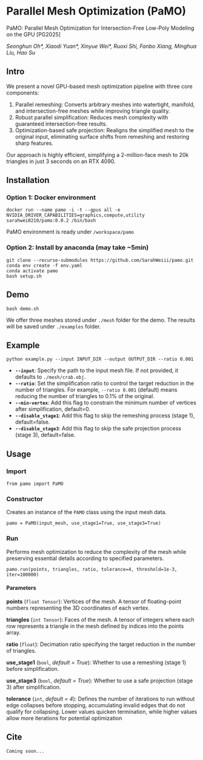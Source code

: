 # Parallel Mesh Optimization (PaMO)
PaMO: Parallel Mesh Optimization for Intersection-Free Low-Poly Modeling on the GPU [PG2025]

*Seonghun Oh\*, Xiaodi Yuan\*, Xinyue Wei\*, Ruoxi Shi, Fanbo Xiang, Minghua Liu, Hao Su*

## Intro
We present a novel GPU-based mesh optimization pipeline with three core components:
1. Parallel remeshing: Converts arbitrary meshes into watertight, manifold, and intersection-free meshes while improving triangle quality.
2. Robust parallel simplification: Reduces mesh complexity with guaranteed intersection-free results.
3. Optimization-based safe projection: Realigns the simplified mesh to the original input, eliminating surface shifts from remeshing and restoring sharp features.

Our approach is highly efficient, simplifying a 2-million-face mesh to 20k triangles in just 3 seconds on an RTX 4090.

## Installation
### Option 1: Docker environment
```
docker run --name pamo -i -t --gpus all -e NVIDIA_DRIVER_CAPABILITIES=graphics,compute,utility sarahwei0210/pamo:0.0.2 /bin/bash
```
PaMO environment is ready under `/workspace/pamo`

### Option 2: Install by anaconda (may take ~5min)
```
git clone --recurse-submodules https://github.com/SarahWeiii/pamo.git
conda env create -f env.yaml
conda activate pamo
bash setup.sh
```

## Demo

```
bash demo.sh
```
We offer three meshes stored under `./mesh` folder for the demo. The results will be saved under `./examples` folder.

## Example
```
python example.py --input INPUT_DIR --output OUTPUT_DIR --ratio 0.001
```

- **`--input`**: Specify the path to the input mesh file. If not provided, it defaults to `./mesh/crab.obj`.
- **`--ratio`**: Set the simplification ratio to control the target reduction in the number of triangles. For example, `--ratio 0.001` (default) means reducing the number of triangles to 0.1% of the original.
- **`--min-vertex`**: Add this flag to constrain the minimum number of vertices after simplification, default=0.
- **`--disable_stage1`**: Add this flag to skip the remeshing process (stage 1), default=false.
- **`--disable_stage3`**: Add this flag to skip the safe projection process (stage 3), default=false.

## Usage
### Import
```
from pamo import PaMO
```
### Constructor
Creates an instance of the `PAMO` class using the input mesh data.
```
pamo = PaMO(input_mesh, use_stage1=True, use_stage3=True)
```
### Run
Performs mesh optimization to reduce the complexity of the mesh while preserving essential details according to specified parameters.
```
pamo.run(points, triangles, ratio, tolerance=4, threshold=1e-3, iter=100000)
```

#### Parameters
**points** (`float Tensor`): Vertices of the mesh. A tensor of floating-point numbers representing the 3D coordinates of each vertex.

**triangles** (`int Tensor`): Faces of the mesh. A tensor of integers where each row represents a triangle in the mesh defined by indices into the points array.

**ratio** (`float`): Decimation ratio specifying the target reduction in the number of triangles.

**use_stage1** (`bool`, *default = True*): Whether to use a remeshing (stage 1) before simplification.

**use_stage3** (`bool`, *default = True*): Whether to use a safe projection (stage 3) after simplification.

**tolerance** (`int`, *default = 4*): Defines the number of iterations to run without edge collapses before stopping, accumulating invalid edges that do not qualify for collapsing. Lower values quicken termination, while higher values allow more iterations for potential optimization

## Cite
```
Coming soon...
```
